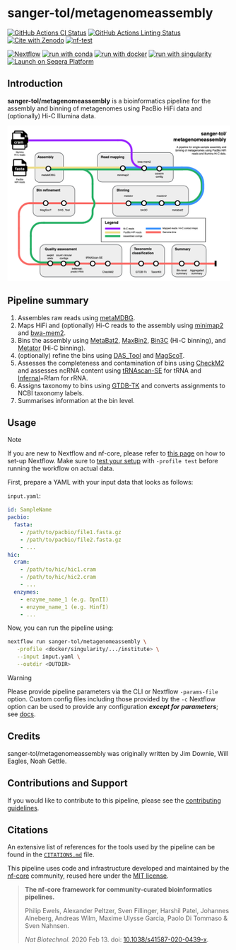 # sanger-tol/metagenomeassembly

[![GitHub Actions CI Status](https://github.com/sanger-tol/metagenomeassembly/actions/workflows/ci.yml/badge.svg)](https://github.com/sanger-tol/metagenomeassembly/actions/workflows/ci.yml)
[![GitHub Actions Linting Status](https://github.com/sanger-tol/metagenomeassembly/actions/workflows/linting.yml/badge.svg)](https://github.com/sanger-tol/metagenomeassembly/actions/workflows/linting.yml)[![Cite with Zenodo](http://img.shields.io/badge/DOI-10.5281/zenodo.15090769-1073c8?labelColor=000000)](https://doi.org/10.5281/zenodo.15090769)
[![nf-test](https://img.shields.io/badge/unit_tests-nf--test-337ab7.svg)](https://www.nf-test.com)

[![Nextflow](https://img.shields.io/badge/nextflow%20DSL2-%E2%89%A524.04.2-23aa62.svg)](https://www.nextflow.io/)
[![run with conda](http://img.shields.io/badge/run%20with-conda-3EB049?labelColor=000000&logo=anaconda)](https://docs.conda.io/en/latest/)
[![run with docker](https://img.shields.io/badge/run%20with-docker-0db7ed?labelColor=000000&logo=docker)](https://www.docker.com/)
[![run with singularity](https://img.shields.io/badge/run%20with-singularity-1d355c.svg?labelColor=000000)](https://sylabs.io/docs/)
[![Launch on Seqera Platform](https://img.shields.io/badge/Launch%20%F0%9F%9A%80-Seqera%20Platform-%234256e7)](https://cloud.seqera.io/launch?pipeline=https://github.com/sanger-tol/metagenomeassembly)

## Introduction

**sanger-tol/metagenomeassembly** is a bioinformatics pipeline for the assembly and binning of metagenomes
using PacBio HiFi data and (optionally) Hi-C Illumina data.

![sanger-tol/metagenomeassembly workflow diagram](docs/images/metagenomeassembly.metromap.png)

## Pipeline summary

1. Assembles raw reads using [metaMDBG](https://github.com/GaetanBenoitDev/metaMDBG).
2. Maps HiFi and (optionally) Hi-C reads to the assembly using [minimap2](https://github.com/lh3/minimap2) and [bwa-mem2](https://github.com/bwa-mem2/bwa-mem2).
3. Bins the assembly using [MetaBat2](https://bitbucket.org/berkeleylab/metabat/src/master/), [MaxBin2](https://sourceforge.net/projects/maxbin2/), [Bin3C](https://github.com/cerebis/bin3C) (Hi-C binning), and [Metator](https://github.com/koszullab/metaTOR/) (Hi-C binning).
4. (optionally) refine the bins using [DAS_Tool](https://github.com/cmks/DAS_Tool) and [MagScoT](https://github.com/ikmb/MAGScoT).
5. Assesses the completeness and contamination of bins using [CheckM2](https://github.com/chklovski/CheckM2) and assesses ncRNA content using [tRNAscan-SE](https://github.com/UCSC-LoweLab/tRNAscan-SE) for tRNA and [Infernal](http://eddylab.org/infernal/)+Rfam for rRNA.
6. Assigns taxonomy to bins using [GTDB-TK](https://github.com/Ecogenomics/GTDBTk/) and converts assignments to NCBI taxonomy labels.
7. Summarises information at the bin level.

## Usage

> [!NOTE]
> If you are new to Nextflow and nf-core, please refer to [this page](https://nf-co.re/docs/usage/installation) on how to set-up Nextflow. Make sure to [test your setup](https://nf-co.re/docs/usage/introduction#how-to-run-a-pipeline) with `-profile test` before running the workflow on actual data.

First, prepare a YAML with your input data that looks as follows:

`input.yaml`:

```yaml
id: SampleName
pacbio:
  fasta:
    - /path/to/pacbio/file1.fasta.gz
    - /path/to/pacbio/file2.fasta.gz
    - ...
hic:
  cram:
    - /path/to/hic/hic1.cram
    - /path/to/hic/hic2.cram
    - ...
  enzymes:
    - enzyme_name_1 (e.g. DpnII)
    - enzyme_name_1 (e.g. HinfI)
    - ...
```

Now, you can run the pipeline using:

```bash
nextflow run sanger-tol/metagenomeassembly \
   -profile <docker/singularity/.../institute> \
   --input input.yaml \
   --outdir <OUTDIR>
```

> [!WARNING]
> Please provide pipeline parameters via the CLI or Nextflow `-params-file` option. Custom config files including those provided by the `-c` Nextflow option can be used to provide any configuration _**except for parameters**_; see [docs](https://nf-co.re/docs/usage/getting_started/configuration#custom-configuration-files).

## Credits

sanger-tol/metagenomeassembly was originally written by Jim Downie, Will Eagles, Noah Gettle.

<!-- We thank the following people for their extensive assistance in the development of this pipeline: -->

## Contributions and Support

If you would like to contribute to this pipeline, please see the [contributing guidelines](.github/CONTRIBUTING.md).

## Citations

<!-- TODO nf-core: Add citation for pipeline after first release. Uncomment lines below and update Zenodo doi and badge at the top of this file. -->
<!-- If you use sanger-tol/metagenomeassembly for your analysis, please cite it using the following doi: [10.5281/zenodo.XXXXXX](https://doi.org/10.5281/zenodo.XXXXXX) -->

An extensive list of references for the tools used by the pipeline can be found in the [`CITATIONS.md`](CITATIONS.md) file.

This pipeline uses code and infrastructure developed and maintained by the [nf-core](https://nf-co.re) community, reused here under the [MIT license](https://github.com/nf-core/tools/blob/main/LICENSE).

> **The nf-core framework for community-curated bioinformatics pipelines.**
>
> Philip Ewels, Alexander Peltzer, Sven Fillinger, Harshil Patel, Johannes Alneberg, Andreas Wilm, Maxime Ulysse Garcia, Paolo Di Tommaso & Sven Nahnsen.
>
> _Nat Biotechnol._ 2020 Feb 13. doi: [10.1038/s41587-020-0439-x](https://dx.doi.org/10.1038/s41587-020-0439-x).
